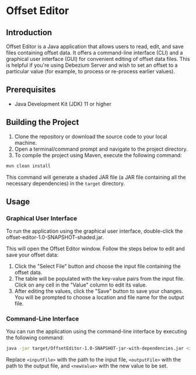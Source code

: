# Offset Editor

## Introduction

Offset Editor is a Java application that allows users to read, edit, and save files containing offset data. It offers a command-line interface (CLI) and a graphical user interface (GUI) for convenient editing of offset data files.  This is helpful if you're using Debezium Server and wish to set an offset to a particular value (for example, to process or re-process earlier values).

## Prerequisites

- Java Development Kit (JDK) 11 or higher

## Building the Project

1. Clone the repository or download the source code to your local machine.
2. Open a terminal/command prompt and navigate to the project directory.
3. To compile the project using Maven, execute the following command:

```bash
mvn clean install
```

This command will generate a shaded JAR file (a JAR file containing all the necessary dependencies) in the `target` directory.

## Usage

### Graphical User Interface

To run the application using the graphical user interface, double-click the offset-editor-1.0-SNAPSHOT-shaded.jar.

This will open the Offset Editor window. Follow the steps below to edit and save your offset data:

1. Click the "Select File" button and choose the input file containing the offset data.
2. The table will be populated with the key-value pairs from the input file. Click on any cell in the "Value" column to edit its value.
3. After editing the values, click the "Save" button to save your changes. You will be prompted to choose a location and file name for the output file.

### Command-Line Interface

You can run the application using the command-line interface by executing the following command:

```bash
java -jar target/OffsetEditor-1.0-SNAPSHOT-jar-with-dependencies.jar <inputFile> <outputFile> <newValue>
```

Replace `<inputFile>` with the path to the input file, `<outputFile>` with the path to the output file, and `<newValue>` with the new value to be set.